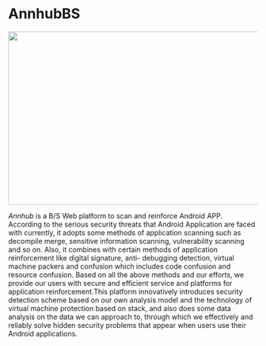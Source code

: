 # AnnhubBS

<img width="700" height="350" src="https://github-1252789527.cos.ap-shanghai.myqcloud.com/Annhub/Annhub.png"/>

*Annhub* is a B/S Web platform to scan and reinforce Android APP. According to the serious security threats that Android Application are faced with currently, it adopts some methods of application scanning such as decompile merge, sensitive information scanning, vulnerability scanning and so on. Also, it combines with certain methods of application reinforcement like digital signature, anti- debugging detection, virtual machine packers and confusion which includes code confusion and resource confusion. Based on all the above methods and our efforts, we provide our users with secure and efficient service and platforms for application reinforcement.This platform innovatively introduces security detection scheme based on our own analysis model and the technology of virtual machine protection based on stack, and also does some data analysis on the data we can approach to, through which we effectively and reliably solve hidden security problems that appear when users use their Android applications. 
